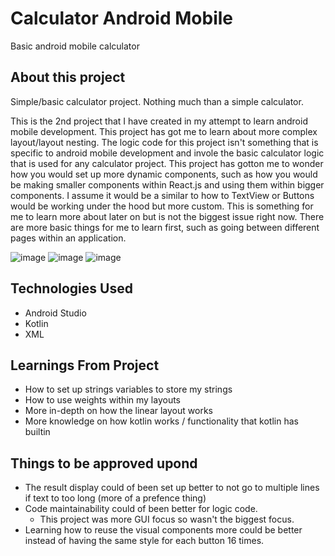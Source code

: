 # Calculator Android Mobile
 Basic android mobile calculator

## About this project
Simple/basic calculator project. Nothing much than a simple calculator.

This is the 2nd project that I have created in my attempt to learn android mobile development. This project has got me to learn about more complex layout/layout nesting. The logic code for this project isn't something that is specific to android mobile development and invole the basic calculator logic that is used for any calculator project.
This project has gotton me to wonder how you would set up more dynamic components, such as how you would be making smaller components within React.js and using them within bigger components. I assume it would be a similar to how to TextView or Buttons would be working under the hood but more custom. This is something for me to learn more about later on but is not the biggest issue right now. There are more basic things for me to learn first, such as going between different pages within an application.

![image](https://user-images.githubusercontent.com/48148988/183247955-dab1cdbc-d118-45c9-a409-d1e87180cda1.png)
![image](https://user-images.githubusercontent.com/48148988/183247964-9c4a577d-bcad-46c5-b444-71f88c1441bb.png)
![image](https://user-images.githubusercontent.com/48148988/183247972-1321a1e7-acdc-4afa-8e30-0225917886e0.png)

## Technologies Used
 - Android Studio
 - Kotlin
 - XML

## Learnings From Project
 - How to set up strings variables to store my strings
 - How to use weights within my layouts
 - More in-depth on how the linear layout works
 - More knowledge on how kotlin works / functionality that kotlin has builtin

## Things to be approved upond
 - The result display could of been set up better to not go to multiple lines if text to too long (more of a prefence thing)
 - Code maintainability could of been better for logic code.
   - This project was more GUI focus so wasn't the biggest focus.
 - Learning how to reuse the visual components more could be better instead of having the same style for each button 16 times.
